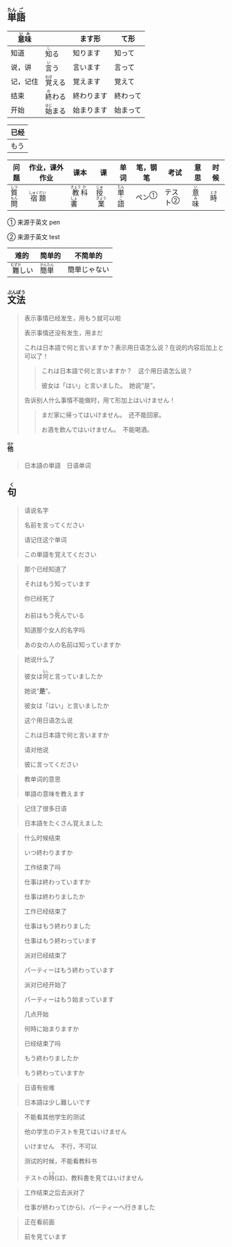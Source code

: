 ## <ruby>単<rt>たん</rt>語<rt>ご</rt></ruby>

| <ruby>意<rt>い</rt>味<rt>み</rt></ruby> |                             | ます形   | て形   |
| ----------------------------------- | --------------------------- | ----- | ---- |
| 知道                                  | <ruby>知<rt>し</rt>る</ruby>   | 知ります  | 知って  |
| 说，讲                                 | <ruby>言<rt>い</rt>う</ruby>   | 言います  | 言って  |
| 记，记住                                | <ruby>覚<rt>おぼ</rt>える</ruby> | 覚えます  | 覚えて  |
| 结束                                  | <ruby>終<rt>お</rt>わる</ruby>  | 終わります | 終わって |
| 开始                                  | <ruby>始<rt>はじ</rt>まる</ruby> | 始まります | 始まって |

| 已经  |
| --- |
| もう  |

| 问题                                    | 作业，课外作业                                | 课本                                                | 课                                      | 单词                                   | 笔，钢笔                  | 考试                     | 意思                                  | 时候                        |
| ------------------------------------- | -------------------------------------- | ------------------------------------------------- | -------------------------------------- | ------------------------------------ | --------------------- | ---------------------- | ----------------------------------- | ------------------------- |
| <ruby>質<rt>しつ</rt>問<rt>もん</rt></ruby> | <ruby>宿<rt>しゅく</rt>題<rt>だい</rt></ruby> | <ruby>教<rt>きょう</rt>科<rt>か</rt>書<rt>しょ</rt></ruby> | <ruby>授<rt>じゅ</rt>業<rt>ぎょう</rt></ruby> | <ruby>単<rt>たん</rt>語<rt>ご</rt></ruby> | <a>ペン</a><sup>①</sup> | <a>テスト</a><sup>②</sup> | <ruby>意<rt>い</rt>味<rt>み</rt></ruby> | <ruby>時<rt>とき</rt></ruby> |

① 来源于英文 pen

② 来源于英文 test

| 难的                           | 简单的                                   | 不简单的   |
| ---------------------------- | ------------------------------------- | ------ |
| <ruby>難<rt>むずか</rt>しい</ruby> | <ruby>簡<rt>かん</rt>単<rt>たん</rt></ruby> | 簡単じゃない |

## <ruby>文<rt>ぶん</rt>法<rt>ぽう</rt></ruby>

> 表示事情已经发生，用もう就可以啦
> 
> 表示事情还没有发生，用まだ
> 
> これは日本語で何と言いますか？表示用日语怎么说？在说的内容后加上と可以了！
> 
> > これは日本語で何と言いますか？　这个用日语怎么说？
> > 
> > 彼女は「はい」と言いました。　她说“是”。
> 
> 告诉别人什么事情不能做时，用て形加上はいけません！
> 
> > まだ家に帰ってはいけません。　还不能回家。
> > 
> > お酒を飲んではいけません。　不能喝酒。

#### <ruby>他<rt>ほか</rt></ruby>

> 日本語の単語　日语单词

## <ruby>句<rt>く</rt></ruby>

> 请说名字
> 
> 名前を言ってください
> 
> 请记住这个单词
> 
> この単語を覚えてください

> 那个已经知道了
> 
> それはもう知っています
> 
> 你已经死了
> 
> お前はもう<ruby>死<rt>し</rt></ruby>んでいる
> 
> 知道那个女人的名字吗
> 
> あの女の人の名前は知っていますか

> 她说什么了
> 
> 彼女は<ruby>何<rt>なん</rt></ruby>と言っていましたか
> 
> 她说“**是**”。
> 
> 彼女は「はい」と言いましたか
> 
> 这个用日语怎么说
> 
> これは日本語で何と言いますか
> 
> 请对他说
> 
> 彼に言ってください

> 教单词的意思
> 
> 単語の意味を教えます

> 记住了很多日语
> 
> 日本語をたくさん覚えました

> 什么时候结束
>
> いつ終わりますか
>
> 工作结束了吗
>
> 仕事は終わっていますか
>
> 仕事は終わりましたか
>
> 工作已经结束了
>
> 仕事はもう終わりました
>
> 仕事はもう終わっています
>
> 派对已经结束了
>
> パーティーはもう終わっています
>
> 派对已经开始了
>
> パーティーはもう始まっています
>
> 几点开始
>
> 何時に始まりますか
>
> 已经结束了吗
>
> もう終わりましたか
>
> もう終わっていますか

> 日语有些难
> 
> 日本語は少し難しいです

> 不能看其他学生的测试
> 
> 他の学生のテストを見てはいけません
> 
> いけません　不行，不可以
> 
> 测试的时候，不能看教科书
> 
> テストの<ruby>時<rt>とき</rt></ruby>(は)、教科書を見てはいけません

> 工作结束之后去派对了
> 
> 仕事が終わって(から)、パーティーへ行きました

> 正在看前面
> 
> 前を見ています
